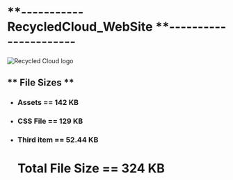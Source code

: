 # **----------- RecycledCloud_WebSite **----------------------

![Recycled Cloud logo](file:///C:/Users/Robel%20Tesfamariam/e-durable/RecycledCloud/RecycledCloud_WebSite/assets/Recycledcloud-02.svg)

## ** File Sizes **

- ### Assets == 142 KB
- ### CSS File == 129 KB
- ### Third item == 52.44 KB

  # Total File Size == 324 KB
